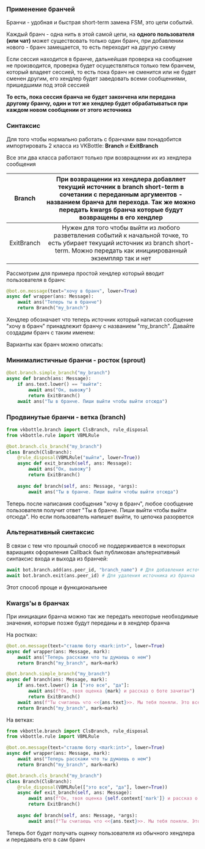 ### Применение бранчей

Бранчи - удобная и быстрая short-term замена FSM, это цепи событий.

Каждый бранч - одна нить в этой самой цепи, на **одного пользователя (или чат)** может существовать только один бранч, при добавлении нового - бранч замещается, то есть переходит на другую схему

Если сессия находится в бранче, дальнейшая проверка на сообщение не производится, проверка будет осуществляться только тем бранчем, который владеет сессией, то есть пока бранч не сменится или не будет сменен другим, его хендлер будет заведовать всеми сообщениями, пришедшими под этой сессией

**То есть, пока сессия бранча не будет закончена или передана другому бранчу, один и тот же хендлер будет обрабатываться при каждом новом сообщении от этого источника**

### Синтаксис

Для того чтобы нормально работать с бранчами вам понадобится импортировать 2 класса из VKBottle: **Branch** и **ExitBranch**

Все эти два класса работают только при возвращении их из хендлера сообщения

| Branch     | При возвращении из хендлера добавляет текущий источник в branch short-term в сочетании с переданным аргументов - названием бранча для перехода. Так же можно передать kwargs бранча которые будут возвращены в его хендлер |
|:----------:|:--------------------------------------------------------------------------------------------------------------------------------------------------------------------------------------------------------------------------:|
| ExitBranch | Нужен для того чтобы выйти из любого разветвления событий к начальной точке, то есть убирает текущий источник из branch short-term. Можно передать как инициированный экземпляр так и нет                                  |

Рассмотрим для примера простой хендлер который вводит пользователя в бранч:

```python
@bot.on.message(text="хочу в бранч", lower=True)
async def wrapper(ans: Message):
    await ans("Теперь ты в бранче")
    return Branch("my_branch")
```

Хендлер обозначает что теперь источник который написал сообщение "хочу в бранч" принадлежит бранчу с названием "my_branch". Давайте создадим бранч с таким именем:

Варианты как бранч можно описать:

### Минималистичные бранчи - росток (sprout)

```python
@bot.branch.simple_branch("my_branch")
async def branch(ans: Message):
    if ans.text.lower() == "выйти":
        await ans("Ок, вывожу")
        return ExitBranch()
    await ans("Ты в бранче. Пиши выйти чтобы выйти отсюда")
```

### Продвинутые бранчи - ветка (branch)

```python
from vkbottle.branch import ClsBranch, rule_disposal
from vkbottle.rule import VBMLRule

@bot.branch.cls_branch("my_branch")
class Branch(ClsBranch):
    @rule_disposal(VBMLRule("выйти", lower=True))
    async def exit_branch(self, ans: Message):
        await ans("Ок, вывожу")
        return ExitBranch()
    
    async def branch(self, ans: Message, *args):
        await ans("Ты в бранче. Пиши выйти чтобы выйти отсюда")
```

Теперь после написания сообщения "хочу в бранч", любое сообщение пользователя получит ответ "Ты в бранче. Пиши выйти чтобы выйти отсюда". Но если пользователь напишет выйти, то цепочка разорвется

### Альтернативный синтаксис

В связи с тем что прошлый способ не поддерживается в некоторых вариациях оформления Callback был публикован альтернативный синтаксис входа и выхода из бранчей:

```python
await bot.branch.add(ans.peer_id, "branch_name") # Для добавления источника в бранч
await bot.branch.exit(ans.peer_id) # Для удаления источника из бранча
```

Этот способ проще и функциональнее

### Kwargs'ы в бранчах

При инициации бранча можно так же передать некоторые необходимые значения, которые позже будут переданы и в хендлер бранча

На ростках:
```python
@bot.on.message(text="ставлю боту <mark:int>", lower=True)
async def wrapper(ans: Message, mark):
    await ans("Теперь расскажи что ты думаешь о нем")
    return Branch("my_branch", mark=mark)

@bot.branch.simple_branch("my_branch")
async def branch(ans: Message, mark):
    if ans.text.lower() in ["это все", "да"]:
        await ans(f"Ок, твоя оценка {mark} и рассказ о боте зачитан")
        return ExitBranch()
    await ans(f"Ты считаешь что <<{ans.text}>>. Мы тебя поняли. Это все?")
    return Branch("my_branch", mark=mark)
```

На ветках:
```python
from vkbottle.branch import ClsBranch, rule_disposal
from vkbottle.rule import VBMLRule

@bot.on.message(text="ставлю боту <mark:int>", lower=True)
async def wrapper(ans: Message, mark):
    await ans("Теперь расскажи что ты думаешь о нем")
    return Branch("my_branch", mark=mark)

@bot.branch.cls_branch("my_branch")
class Branch(ClsBranch):
    @rule_disposal(VBMLRule(["это все", "да"], lower=True))
    async def exit_branch(self, ans: Message):
        await ans(f"Ок, твоя оценка {self.context['mark']} и рассказ о боте зачитан")
        return ExitBranch()
    
    async def branch(self, ans: Message, *args):
        await ans(f"Ты считаешь что <<{ans.text}>>. Мы тебя поняли. Это все?")
```

Теперь бот будет получать оценку пользователя из обычного хендлера и передавать его в сам бранч
